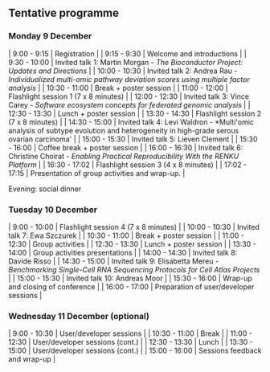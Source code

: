 ## Tentative programme

### Monday 9 December


| 9:00 - 9:15   | Registration                                                                                                                       |
| 9:15 - 9:30   | Welcome and introductions                                                                                                          |
| 9:30 - 10:00  | Invited talk 1: Martin Morgan - *The Bioconductor Project: Updates and Directions*                                                 |
| 10:00 - 10:30 | Invited talk 2: Andrea Rau - *Individualized multi-omic pathway deviation scores using multiple factor analysis*                   |
| 10:30 - 11:00 | Break + poster session                                                                                                             |
| 11:00 - 12:00 | Flashlight session 1 (7 x 8 minutes)                                                                                               |
| 12:00 - 12:30 | Invited talk 3: Vince Carey - *Software ecosystem concepts for federated genomic analysis*                                         |
| 12:30 - 13:30 | Lunch  + poster session                                                                                                            |
| 13:30 - 14:30 | Flashlight session 2 (7 x 8 minutes)                                                                                               |
| 14:30 - 15:00 | Invited talk 4: Levi Waldron - *Multi'omic analysis of subtype evolution and heterogeneity in high-grade serous ovarian carcinoma' |
| 15:00 - 15:30 | Invited talk 5: Lieven Clement                                                                                                     |
| 15:30 - 16:00 | Coffee break + poster session                                                                                                      |
| 16:00 - 16:30 | Invited talk 6: Christine Choirat - *Enabling Practical Reproducibility With the RENKU Platform*                                                                                                  |
| 16:30 - 17:02 | Flashlight session 3 (4 x 8 minutes)                                                                                               |
| 17:02 - 17:15 | Presentation of group activities and wrap-up.                                                                                      |

Evening: social dinner

### Tuesday 10 December

| 9:00 - 10:00  | Flashlight session 4 (7 x 8 minutes)                                                                           |
| 10:00 - 10:30 | Invited talk 7: Ewa Szczurek                                                                                   |
| 10:30 - 11:00 | Break + poster session                                                                                         |
| 11:00 - 12:30 | Group activities                                                                                               |
| 12:30 - 13:30 | Lunch + poster session                                                                                         |
| 13:30 - 14:00 | Group activities presentations                                                                                 |
| 14:00 - 14:30 | Invited talk 8: Davide Risso                                                                                   |
| 14:30 - 15:00 | Invited talk 9: Elisabetta Mereu - *Benchmarking Single-Cell RNA Sequencing Protocols for Cell Atlas Projects* |
| 15:00 - 15:30 | Invited talk 10: Andreas Moor                                                                                  |
| 15:30 - 16:00 | Wrap-up and closing of conference                                                                              |
| 16:00 - 17:00 | Preparation of user/developer sessions                                                                         |

### Wednesday 11 December (optional)

| 9:00 - 10:30  | User/developer sessions         |
| 10:30 - 11:00 | Break                           |
| 11:00 - 12:30 | User/developer sessions (cont.) |
| 12:30 - 13:30 | Lunch                           |
| 13:30 - 15:00 | User/developer sessions (cont.) |
| 15:00 - 16:00 | Sessions feedback and wrap-up   |
